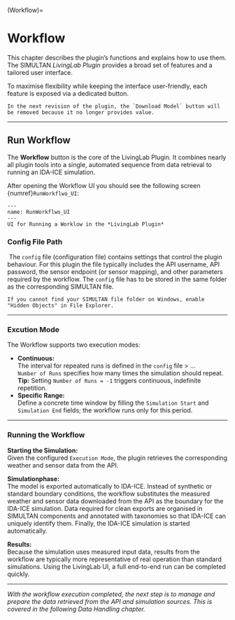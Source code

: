 (Workflow)=

# Workflow

This chapter describes the plugin’s functions and explains how to use them. The SIMULTAN *LivingLab Plugin* provides a broad set of features and a tailored user interface.  

To maximise flexibility while keeping the interface user-friendly, each feature is exposed via a dedicated button.


```{warning}
In the next revision of the plugin, the `Download Model` button will be removed because it no longer provides value.
``` 

---

## Run Workflow 

The **Workflow** button is the core of the LivingLab Plugin. It combines nearly all plugin tools into a single, automated sequence from data retrieval to running an IDA-ICE simulation.

After opening the Workflow UI you should see the following screen {numref}`RunWorkflwo_UI`:

```{figure} img/RunWorkflow_UI.png
---
name: RunWorkflwo_UI
---
UI for Running a Worklow in the *LivingLab Plugin*
```

### Config File Path

 The `config` file (configuration file) contains settings that control the plugin behaviour. For this plugin the file typically includes the API username, API password, the sensor endpoint (or sensor mapping), and other parameters required by the workflow. The `config` file has to be stored in the same folder as the corresponding SIMULTAN file.


```{Tip}
If you cannot find your SIMULTAN file folder on Windows, enable "Hidden Objects" in File Explorer.
```

---

### Excution Mode
The Workflow supports two execution modes:
- **Continuous:**  
The interval for repeated runs is defined in the `config` file > ...<!-- Information von Zsombor wo Intervall im config File definiert wurde-->   
`Number of Runs` specifies how many times the simulation should repeat.   
**Tip:** Setting `Number of Runs = -1` triggers continuous, indefinite repetition.
- **Specific Range:**  
Define a concrete time window by filling the `Simulation Start` and `Simulation End` fields; the workflow runs only for this period.
<!-- ⚠️ Vorschlag: Dokumentieren Sie genau, welcher .config-Schlüssel das Intervall definiert (Name, Einheiten), und geben Sie eine Parameterbeschreibung an (z. B. Millisekunden, Sekunden, Minuten). -->

---

### Running the Workflow

**Starting the Simulation:**  
Given the configured `Execution Mode`, the plugin retrieves the corresponding weather and sensor data from the API.

**Simulationphase:**   
The model is exported automatically to IDA-ICE. Instead of synthetic or standard boundary conditions, the workflow substitutes the measured weather and sensor data downloaded from the API as the boundary for the IDA-ICE simulation. Data required for clean exports are organised in SIMULTAN components and annotated with taxonomies so that IDA-ICE can uniquely identify them. Finally, the IDA-ICE simulation is started automatically.

**Results:**   
Because the simulation uses measured input data, results from the workflow are typically more representative of real operation than standard simulations. Using the LivingLab UI, a full end-to-end run can be completed quickly.

---

*With the workflow execution completed, the next step is to manage and prepare the data retrieved from the API and simulation sources. This is covered in the following Data Handling chapter.*